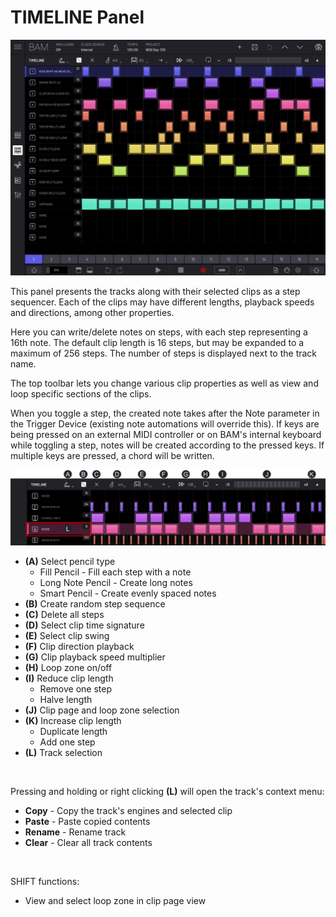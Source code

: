 # TIMELINE Panel

<img src="/bam/images/timeline/bam-beat-maker-timeline-panel.png" width="1000" alt="Timeline panel" />

<br>

This panel presents the tracks along with their selected clips as a step sequencer. Each of the clips may have different lengths, playback speeds and directions, among other properties.

Here you can write/delete notes on steps, with each step representing a 16th note. The default clip length is 16 steps, but may be expanded to a maximum of 256 steps. The number of steps is displayed next to the track name. 

The top toolbar lets you change various clip properties as well as view and loop specific sections of the clips.

When you toggle a step, the created note takes after the Note parameter in the Trigger Device (existing note automations will override this). If keys are being pressed on an external MIDI controller or on BAM's internal keyboard while toggling a step, notes will be created according to the pressed keys. If multiple keys are pressed, a chord will be written.


<img src="/bam/images/timeline/bam-beat-maker-timeline-panel-overview.png" width="1000" alt="BAM Timeline panel overview" />

<br>

- **(A)** Select pencil type
    - Fill Pencil - Fill each step with a note
    - Long Note Pencil - Create long notes
    - Smart Pencil - Create evenly spaced notes
- **(B)** Create random step sequence
- **(C)** Delete all steps
- **(D)** Select clip time signature
- **(E)** Select clip swing
- **(F)** Clip direction playback
- **(G)** Clip playback speed multiplier
- **(H)** Loop zone on/off
- **(I)** Reduce clip length
    - Remove one step
    - Halve length
- **(J)** Clip page and loop zone selection
- **(K)** Increase clip length
    - Duplicate length
    - Add one step
- **(L)** Track selection

<br>

Pressing and holding or right clicking **(L)** will open the track's context menu:

- **Copy** - Copy the track's engines and selected clip
- **Paste** - Paste copied contents
- **Rename** - Rename track
- **Clear** - Clear all track contents

<br>

SHIFT functions:
- View and select loop zone in clip page view